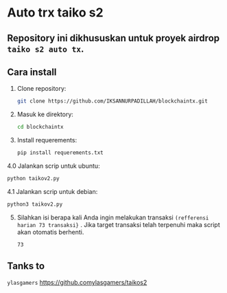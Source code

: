 # Auto trx taiko s2

## Repository ini dikhususkan untuk proyek airdrop `taiko s2 auto tx`.

## Cara install

1. Clone repository:

   ```bash
   git clone https://github.com/IKSANNURPADILLAH/blockchaintx.git
   ```

2. Masuk ke direktory:

   ```bash
   cd blockchaintx
   ```
3. Install requerements:

   ```bash
   pip install requerements.txt
   ```

4.0 Jalankan scrip untuk ubuntu:

   ```bash
   python taikov2.py
   ```
4.1 Jalankan scrip untuk debian:

   ```bash
   python3 taikov2.py
   ```
5. Silahkan isi berapa kali Anda ingin melakukan transaksi `(refferensi harian 73 transaksi}` . Jika target transaksi telah terpenuhi maka script akan otomatis berhenti.
   ```bash
   73
   ```

## Tanks to
`ylasgamers` https://github.comylasgamers/taikos2
